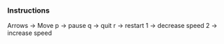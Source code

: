 ### Instructions
Arrows -> Move
p -> pause
q -> quit
r -> restart
1 -> decrease speed
2 -> increase speed